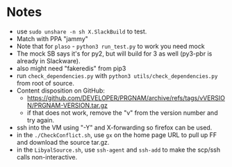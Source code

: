 # Notes
- use `sudo unshare -n sh X.SlackBuild` to test.
- Match with PPA "jammy"
- Note that for `plaso` - `python3 run_test.py` to work you need mock
- The mock SB says it's for py2, but will build for 3 as well (py3-pbr is already
  in Slackware).
- also might need "fakeredis" from pip3
- run `check_dependencies.py` with `python3 utils/check_dependencies.py` from root of source.
- Content disposition on GitHub:
    - https://github.com/DEVELOPER/PRGNAM/archive/refs/tags/vVERSION/PRGNAM-VERSION.tar.gz
    - if that does not work, remove the "v" from the version number and
      try again.
- ssh into the VM using "-Y" and X-forwarding so firefox can be used.
- in the `./CheckConflict.sh`, use `gx` on the home page URL to pull up FF
  and download the source tar.gz.
- in the `LibyalSource.sh`, use `ssh-agent` and `ssh-add` to make the
  scp/ssh calls non-interactive.
